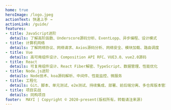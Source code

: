 ```yaml
---
home: true
heroImage: /logo.jpeg
actionText: 快速上手 →
actionLink: /guide/
features:
- title: JavaScript进阶
  details: 了解高阶函数、Underscore源码分析、EventLopp、异步编程、设计模式
- title: 计算机网络
  details: 了解网络协议、网络请求、Axios源码分析、网络安全、模块加载、路由调度
- title: Vue
  details: 高可用组件设计、Composition API RFC、VUE3.0、vue2.0源码
- title: React
  details: 可复用组件设计、React Fiber解密、TypeScript、数据管理、性能优化
- title: Node.js进阶
  details: Node技术、koa源码解析、中间件、性能监控、微服务
- title: 工程化
  details: Git、脚本、单元测试、e2e测试、持续集成、部署、前后端分离、多仓库版本管理、代理抓包、内网穿透、mock、远程调试、server-x
- title: 项目实战
  details: 同构项目
footer:  MAYI | Copyright © 2020-present(版权所有，转载请注来源)
---
```


